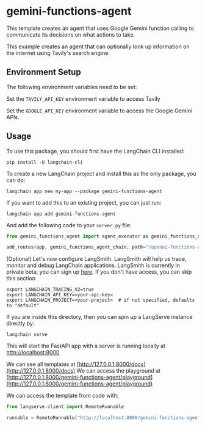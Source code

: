 
# gemini-functions-agent

This template creates an agent that uses Google Gemini function calling to communicate its decisions on what actions to take. 

This example creates an agent that can optionally look up information on the internet using Tavily's search engine.

## Environment Setup

The following environment variables need to be set:

Set the `TAVILY_API_KEY` environment variable to access Tavily

Set the `GOOGLE_API_KEY` environment variable to access the Google Gemini APIs.

## Usage

To use this package, you should first have the LangChain CLI installed:

```shell
pip install -U langchain-cli
```

To create a new LangChain project and install this as the only package, you can do:

```shell
langchain app new my-app --package gemini-functions-agent
```

If you want to add this to an existing project, you can just run:

```shell
langchain app add gemini-functions-agent
```

And add the following code to your `server.py` file:
```python
from gemini_functions_agent import agent_executor as gemini_functions_agent_chain

add_routes(app, gemini_functions_agent_chain, path="/openai-functions-agent")
```

(Optional) Let's now configure LangSmith. 
LangSmith will help us trace, monitor and debug LangChain applications. 
LangSmith is currently in private beta, you can sign up [here](https://smith.langchain.com/). 
If you don't have access, you can skip this section

```shell
export LANGCHAIN_TRACING_V2=true
export LANGCHAIN_API_KEY=<your-api-key>
export LANGCHAIN_PROJECT=<your-project>  # if not specified, defaults to "default"
```

If you are inside this directory, then you can spin up a LangServe instance directly by:

```shell
langchain serve
```

This will start the FastAPI app with a server is running locally at 
[http://localhost:8000](http://localhost:8000)

We can see all templates at [http://127.0.0.1:8000/docs](http://127.0.0.1:8000/docs)
We can access the playground at [http://127.0.0.1:8000/gemini-functions-agent/playground](http://127.0.0.1:8000/gemini-functions-agent/playground)  

We can access the template from code with:

```python
from langserve.client import RemoteRunnable

runnable = RemoteRunnable("http://localhost:8000/gemini-functions-agent")
```